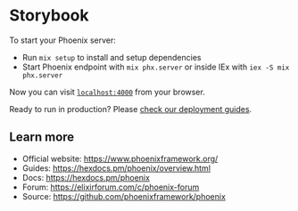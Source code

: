 # Storybook

To start your Phoenix server:

* Run `mix setup` to install and setup dependencies
* Start Phoenix endpoint with `mix phx.server` or inside IEx with `iex -S mix phx.server`

Now you can visit [`localhost:4000`](http://localhost:4000) from your browser.

Ready to run in production? Please [check our deployment guides](https://hexdocs.pm/phoenix/deployment.html).

## Learn more

* Official website: <https://www.phoenixframework.org/>
* Guides: <https://hexdocs.pm/phoenix/overview.html>
* Docs: <https://hexdocs.pm/phoenix>
* Forum: <https://elixirforum.com/c/phoenix-forum>
* Source: <https://github.com/phoenixframework/phoenix>
